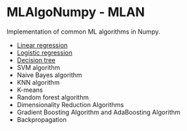 # MLAlgoNumpy - MLAN

Implementation of common ML algorithms in Numpy. 

* [Linear regression](Linear_Regression.ipynb)
* [Logistic regression](Logistic_Regression.ipynb)
* [Decision tree]('Decision_tree.ipynb')
* SVM algorithm
* Naive Bayes algorithm
* KNN algorithm
* K-means
* Random forest algorithm
* Dimensionality Reduction Algorithms
* Gradient Boosting Algorithm and AdaBoosting Algorithm
* Backpropagation

